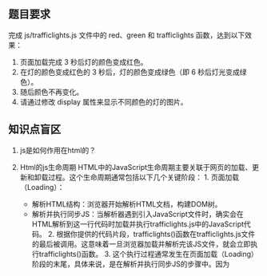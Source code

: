 ## 题目要求
完成 js/trafficlights.js 文件中的 red、green 和 trafficlights 函数，达到以下效果：
1. 页面加载完成 3 秒后灯的颜色变成红色。
2. 在灯的颜色变成红色的 3 秒后，灯的颜色变成绿色（即 6 秒后灯光变成绿色）。
3. 随后颜色不再变化。
4. 请通过修改 display 属性来显示不同颜色的灯的图片。
## 知识点盲区
1. js是如何作用在html的？
  1. Html的js生命周期
    HTML中的JavaScript生命周期主要关联于网页的加载、更新和卸载过程。这个生命周期通常包括以下几个关键阶段：
    1. 页面加载（Loading）：
      - 解析HTML结构：浏览器开始解析HTML文档，构建DOM树。
      - 解析并执行同步JS：当解析器遇到<script>标签时，会暂停HTML解析，开始下载（如果是外部JS文件）并执行JavaScript代码。同步脚本会阻塞HTML的解析过程，直到脚本执行完毕。
    2. DOM就绪（DOM Ready）：
      - 在这个阶段，文档的DOM结构已经完全构建完成，但如图片、样式表等其他资源可能还没有完全加载。这时，可以安全地操作DOM元素，通常通过监听DOMContentLoaded事件来执行这阶段的JS代码。
    3. 页面完全加载（Page Loaded）：
      - 当HTML文档及其所有依赖的资源（如图片、CSS文件、JS文件等）都完全加载完成时，会触发load事件。这个阶段适合执行那些需要依赖其他资源的JS代码，比如初始化图片轮播。
    4. 用户交互（User Interaction）：
      - 在页面加载完成后，用户可以与页面进行交互这个阶段，JavaScript响应用户的各种事件（如点击、滚动、键盘输入等），执行相应的事件处理函数来提供动态交互。
    5. 页面更新（Page Update）：
      - 在用户交互或其他操作（如Ajax请求）的基础上，JS可以修改DOM，更新页面的部分或全部内容，而无需重新加载整个页面。
    6. 页面卸载（Page Unload）：
      - 当用户离开当前页面或关闭浏览器标签时，会触发unload事件。这个阶段可以执行清理操作，如清除定时器、断开WebSocket连接等，以避免内存泄露。
  2. js作用时是处于生命周期的哪个阶段？
    1. 当你在HTML中通过<script src="./js/trafficlights.js"></script>引入JavaScript文件时，确实会在HTML解析到这一行代码时加载并执行trafficlights.js中的JavaScript代码。
    2. 根据你提供的代码片段，trafficlights()函数在trafficlights.js文件的最后被调用。这意味着一旦浏览器加载并解析完该JS文件，就会立即执行trafficlights()函数。
    3. 这个执行过程通常发生在页面加载（Loading）阶段的末尾，具体来说，是在解析并执行同步JS的步骤中。因为<script>标签默认是同步加载和执行的，所以当浏览器遇到这个<script>标签时，会暂停HTML的解析，等待JS文件的加载和执行。一旦trafficlights.js文件加载完毕，浏览器会立即按顺序执行文件中的JavaScript代码，包括最后的trafficlights();函数调用。
    4. 需要注意的是，这个过程发生在DOM树完全构建之前，也就是在DOMContentLoaded事件触发之前。如果trafficlights()函数中需要操作DOM元素，你需要确保这些元素在trafficlights()执行时已经存在。如果JS文件被放置在HTML文档的底部，或者使用了defer属性，那么可以保证在trafficlights()函数执行时DOM已经准备就绪。如果放在头部或者其他位置且没有使用defer，那么可能需要在trafficlights()函数内部或者通过监听DOMContentLoaded事件来确保DOM操作的安全性。
    
    
    
    
    
  3. 我如何监听dom就绪和页面完全加载阶段？
    监听DOM就绪（DOM Ready）阶段
    DOM就绪意味着HTML文档已被完全加载和解析，但不包括样式表、图片和框架的加载。要监听这个阶段，可以使用DOMContentLoaded事件：

document.addEventListener('DOMContentLoaded', function() {
console.log('DOM已就绪，可以安全地操作DOM元素');// 在这里编写你想在DOM就绪后执行的代码
});
    监听页面完全加载（Page Loaded）阶段
    页面完全加载指的是HTML文档以及它依赖的所有资源（如样式表、脚本、图片等）都已经加载完成。要监听这个阶段，可以使用load事件，通常这个事件是添加到window对象上的：

window.addEventListener('load', function() {
console.log('页面完全加载，包括所有依赖的资源如样式表和图片');// 在这里编写你想在页面完全加载后执行的代码
});
    window.addEventListener('load', function() {...}); 这段代码是一个事件监听器。它的作用是在 window 对象上注册一个监听器，以便在整个页面（包括所有依赖的资源，如图片、样式表等）完全加载完成时执行指定的回调函数。
    这个监听器的工作机制是这样的：
      1. 事件类型：这里监听的是 'load' 事件，它代表的是页面加载完成的时刻，包括文档内容和所有相关资源（如图片、CSS文件等）。
      2. 回调函数：当 'load' 事件发生时，就会执行你提供的这个匿名函数（function() {...} 部分）。你可以在这个函数里面编写任何你希望在页面加载完成后执行的代码。
      3. 持续监听：一旦你使用 addEventListener 方法将监听器挂载到 window 对象上，除非显式地使用 removeEventListener 方法移除这个监听器，否则它会一直存在，并且在每次 'load' 事件发生时触发回调函数。不过，通常 'load' 事件在一个页面的生命周期内只会触发一次，即在页面初次加载时。
      这种机制使得事件监听器非常适合于执行那些需要在页面完全加载后才能进行的操作，比如初始化一些依赖于图片尺寸的JavaScript插件等。只要页面不被销毁（例如，用户没有关闭或离开该页面），这个监听器就会保持激活状态。但由于 'load' 事件通常只在页面加载完成后触发一次，所以这个监听器在大多数情况下会在执行一次后就处于非活跃状态，除非页面被重新加载。
  4. document是什么元素，在哪里定义？
    1. document 是 JavaScript 中的一个全局对象，代表整个 HTML 文档，它提供了与网页内容交互的接口。在浏览器环境中，document 对象是 window 对象的一个属性，因此可以被视为全局可访问的。它是 Document Object Model (DOM) 的入口点，允许你访问和修改网页的内容、结构和样式。
    2. document 对象在浏览器的环境中被定义和创建，你不需要手动定义它。当浏览器加载一个网页时，它会解析 HTML 文档并创建 document 对象，这样 JavaScript 就可以通过 document 对象与网页进行交互。document 提供了大量的方法和属性，用于操作网页中的元素，如添加或删除元素、更改元素样式、获取和设置元素内容、绑定事件处理函数等。
    3. 总的来说，document 对象是 JavaScript 与 HTML 文档交互的核心，它为开发者提供了丰富的API来操纵网页内容，实现动态和交互式的网页效果。
    4. document是我在一个html引用一个js，这个js的document默认指向这个html。
  5. document和window的区别？
    document 和 window 是 JavaScript 中的两个不同的全局对象，它们在 Web API 中扮演着不同的角色，具有不同的用途和功能：
    window 对象
    - 定义：window 对象代表浏览器的一个窗口或标签页，并且是 JavaScript 中的全局对象。它提供了许多控制浏览器窗口的方法和属性。
    - 作用域：window 是最顶层的对象，在浏览器中的任何 JavaScript 代码中都可以直接访问 window 及其属性和方法，无需任何限定前缀。
    - 功能：window 对象包含了浏览器窗口的属性，如窗口的大小、位置等，同时也提供了一些方法来控制浏览器窗口的行为，如打开新窗口、定时器函数（setTimeout、setInterval）、浏览器历史控制等。此外，它还是所有全局变量和全局函数的宿主。
    document 对象
    - 定义：document 对象是 window 对象的一个属性，它代表了加载在窗口中的 HTML 文档，是 Document Object Model（DOM）的入口点。
    - 作用域：document 对象专门用于操作和访问文档的内容，比如 HTML 元素、CSS 样式等。
    - 功能：document 对象提供了许多方法来访问和修改文档内容，如获取和设置元素的内容、创建新的 HTML 元素、查询选择器等。通过 document 对象，可以实现对页面内容的动态修改和交互。
    总的来说，window 对象代表了浏览器窗口本身，是所有全局JavaScript对象、函数和变量的父级对象，而 document 对象代表了窗口中加载的文档，是所有HTML文档元素的容器。在实际开发中，根据需要操作的是浏览器窗口本身还是窗口中的文档内容，来决定使用 window 还是 document。
    对于 addEventListener 这个函数来说，当它应用于 window 和 document 对象时，主要区别在于它们可以监听的事件类型以及这些事件所代表的含义。
    对于addEventListener这个函数来说，window和document有什么区别吗？
    在 document 上使用 addEventListener
    - 事件范围：通常用于监听与文档内容和结构相关的事件，例如 DOMContentLoaded。
    - 常见用途：document 对象通常用于监听那些特定于页面内容的事件，如用户与页面元素的交互（点击、输入、移动等），或者文档的加载状态（如 DOMContentLoaded 事件表示 HTML 文档被完全加载和解析）。
    在 window 上使用 addEventListener
    - 事件范围：用于监听与浏览器窗口相关的事件，例如 load、resize、scroll 等。
    - 常见用途：window 对象则更多地用于监听那些与整个浏览器窗口相关的事件。例如，load 事件在文档及所有依赖资源（如样式表和图片）加载完成时触发，resize 事件在窗口大小改变时触发，scroll 事件在窗口滚动时触发。
    因此，虽然 addEventListener 函数的使用方法在 window 和 document 上是一样的，但由于它们代表的对象不同，所以实际监听的事件上下文和时机有所区别。选择在 window 还是 document 上使用 addEventListener 取决于你想要监听的事件类型以及这个事件与浏览器窗口还是文档内容的关系。
  6. 定时器需要匿名函数，匿名函数需要function(){}
2. js是如何操控html元素的css的？
  在JavaScript中，可以通过操作DOM元素的style属性来改变HTML元素的CSS样式。以下是几种常见的方法：
  直接设置样式属性
  你可以直接访问并设置DOM元素的style属性来改变其样式。例如，要改变一个元素的颜色和大小，可以这样做：
document.getElementById("SS").style.属性
document.getElementById("SS").style.cssText=''

document.getElementById("myElement").style.color = "blue"; // 改变文本颜色为蓝色document.getElementById("myElement").style.fontSize = "24px"; // 改变字体大小为24像素
  使用 cssText 属性
  cssText 属性允许你一次性设置多个样式属性，通过一条字符串来表示：
javascriptCopy code
document.getElementById("myElement").style.cssText = "color: blue; font-size: 24px;";
  使用 className 或 classList 属性
  如果你已经在CSS文件中定义了一些样式类，你可以通过改变元素的className属性或使用classList API来应用这些样式。
  - 使用 className：
javascriptCopy code
document.getElementById("myElement").className = "newClass";
  - 使用 classList：
javascriptCopy code
document.getElementById("myElement").classList.add("newClass"); // 添加一个新的类document.getElementById("myElement").classList.remove("oldClass"); // 移除一个旧的类document.getElementById("myElement").classList.toggle("activeClass"); // 切换类的存在与否
  这些方法提供了灵活的方式来通过JavaScript改变HTML元素的CSS样式，可以根据具体需求和场景选择使用。
  classList 和 className 都可以用来修改 HTML 元素的类，但它们的使用方法和灵活性有所不同。
  classList 添加多个类
  classList 提供了一个接口来操作元素的类列表。它有 add、remove、toggle 等方法，非常适合用来添加、移除或切换类。使用 classList.add() 方法可以一次添加多个类，只需要将它们作为参数传递，例如：
javascriptCopy code
document.getElementById("myElement").classList.add("class1", "class2", "class3");
  这行代码会向元素添加三个类：class1、class2 和 class3。
  className 添加多个类
  className 属性表示元素的 class 属性的值。你可以通过赋值一个包含多个类名的字符串来一次性设置多个类，类名之间用空格分隔：
javascriptCopy code
document.getElementById("myElement").className = "class1 class2 class3";
  这行代码同样会给元素添加三个类：class1、class2 和 class3。但是，这种方式会覆盖元素原有的所有类，而不是添加新的类到现有的列表中。
  区别和选择
  - 灵活性：classList 提供更细粒度的控制，可以单独添加、移除或检查某个类，而且 add 方法支持一次添加多个类。className 则需要以字符串的形式一次性设置所有类，这在需要保留元素原有类的情况下不太方便。
  - 兼容性：classList 是一个相对较新的 API，老版本的浏览器可能不支持（如 IE10 以下版本）。className 属性则几乎被所有浏览器支持。
  总的来说，如果你需要更细粒度的控制或者要添加多个类，而且不担心老旧浏览器的兼容性问题，classList 是一个更好的选择。如果你需要兼容老旧浏览器，或者只是简单地一次性设置元素的所有类，使用 className 也是可以的。
3. document.getElementById(字符串)，为什么是字符串？因为js是没有这个元素的，如果不是字符串js就会在本地寻找这个元素，找不到？找不到就getElementById为null了。
